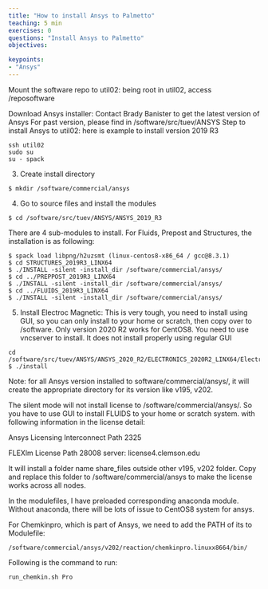 ```yaml
---
title: "How to install Ansys to Palmetto"
teaching: 5 min
exercises: 0
questions: "Install Ansys to Palmetto"
objectives:

keypoints:
- "Ansys"
---
```


Mount the software repo to util02: being root in util02, access /reposoftware

Download Ansys installer:
Contact Brady Banister to get the latest version of Ansys
For past version, please find in /software/src/tuev/ANSYS
Step to install Ansys to util02: here is example to install version 2019 R3

```
ssh util02
sudo su
su - spack
```

3. Create install directory

```
$ mkdir /software/commercial/ansys
```

4. Go to source files and install the modules

```
$ cd /software/src/tuev/ANSYS/ANSYS_2019_R3
```

There are 4 sub-modules to install. For Fluids, Prepost and Structures, the installation is as following:

```
$ spack load libpng/h2uzsmt (linux-centos8-x86_64 / gcc@8.3.1)
$ cd STRUCTURES_2019R3_LINX64
$ ./INSTALL -silent -install_dir /software/commercial/ansys/
$ cd ../PREPPOST_2019R3_LINX64
$ ./INSTALL -silent -install_dir /software/commercial/ansys/
$ cd ../FLUIDS_2019R3_LINX64
$ ./INSTALL -silent -install_dir /software/commercial/ansys/
```

5. Install Electroc Magnetic: This is very tough, you need to install using GUI, so you can only install to your home or scratch, then copy over to /software. Only version 2020 R2 works for CentOS8. You need to use vncserver to install. It does not install properly using regular GUI

```
cd /software/src/tuev/ANSYS/ANSYS_2020_R2/ELECTRONICS_2020R2_LINX64/Electronics_202_linx64
$ ./install
```

Note: for all Ansys version installed to software/commercial/ansys/, it will create the appropriate directory for its version like v195, v202.

The silent mode will not install license to /software/commercial/ansys/. So you have to use GUI to install FLUIDS to your home or scratch system. with following information in the license detail:

Ansys Licensing Interconnect Path 2325

FLEXlm License Path 28008
server: license4.clemson.edu

It will install a folder name share_files outside other v195, v202 folder. Copy and replace this folder to /software/commercial/ansys to make the license works across all nodes.

In the modulefiles, I have preloaded corresponding anaconda module. Without anaconda, there will be lots of issue to CentOS8 system for ansys.



For Chemkinpro, which is part of Ansys, we need to add the PATH of its to Modulefile:

```
/software/commercial/ansys/v202/reaction/chemkinpro.linuxx8664/bin/
```

Following is the command to run:

```
run_chemkin.sh Pro
```
